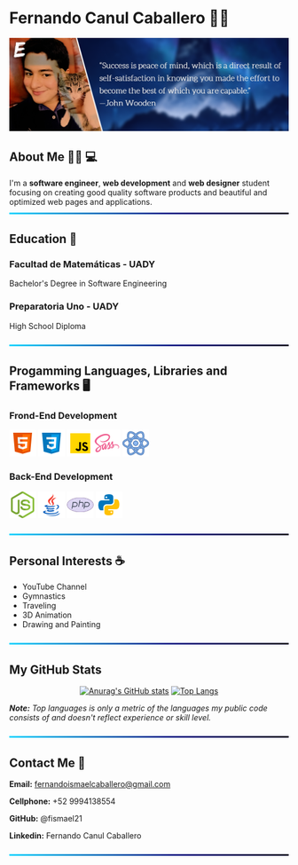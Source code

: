 # Fernando Canul Caballero 🙋‍♂️
![BackGround](https://github.com/fismael21/fismael21/blob/main/img/Cover-Quote-1.png)

## About Me 🙆‍♂️ 💻
I'm a **software engineer**, **web development** and **web designer** student focusing on creating good quality software products and beautiful and optimized web pages and applications.
![BackGround](https://github.com/fismael21/fismael21/blob/main/img/Line.png)

## Education 🏫 
### Facultad de Matemáticas - UADY
Bachelor's Degree in Software Engineering
### Preparatoria Uno - UADY
High School Diploma

![BackGround](https://github.com/fismael21/fismael21/blob/main/img/Line.png)

## Progamming Languages, Libraries and Frameworks 🖥️
### Frond-End Development
<img src="https://github.com/fismael21/fismael21/blob/main/img/html.svg" alt="html" width="48" height="48"/> <img src="https://github.com/fismael21/fismael21/blob/main/img/css.svg" alt="css" width="48" height="48"/> <img src="https://github.com/fismael21/fismael21/blob/main/img/js.svg" alt="javascript" width="48" height="48"/><img src="https://github.com/fismael21/fismael21/blob/main/img/sass.svg" alt="sass" width="48" height="48"/> <img src="https://github.com/fismael21/fismael21/blob/main/img/react.svg" alt="react" width="48" height="48"/>

### Back-End Development
<img src="https://github.com/fismael21/fismael21/blob/main/img/node.js.png" alt="node.js" width="48" height="48"/> <img src="https://github.com/fismael21/fismael21/blob/main/img/java.svg" alt="java" width="48" height="48"/> <img src="https://github.com/fismael21/fismael21/blob/main/img/php.svg" alt="php" width="48" height="48"/>  <img src="https://github.com/fismael21/fismael21/blob/main/img/python.svg" alt="python" width="48" height="48"/> 

![BackGround](https://github.com/fismael21/fismael21/blob/main/img/Line.png)

## Personal Interests ☕
- YouTube Channel
- Gymnastics
- Traveling
- 3D Animation
- Drawing and Painting

![BackGround](https://github.com/fismael21/fismael21/blob/main/img/Line.png)

## My GitHub Stats

<div align="center">

  [![Anurag's GitHub stats](https://github-readme-stats.vercel.app/api?username=fismael21&show_icons=true&theme=github_dark&hide_border=true)](https://github.com/anuraghazra/github-readme-stats) [![Top Langs](https://github-readme-stats.vercel.app/api/top-langs/?username=fismael21&layout=compact&theme=github_dark&hide_border=true)](https://github.com/anuraghazra/github-readme-stats)

</div>

<p><i><b>Note:</b> Top languages is only a metric of the languages my public code consists of and doesn't reflect experience or skill level.</i></p>

![BackGround](https://github.com/fismael21/fismael21/blob/main/img/Line.png)

## Contact Me 📧
**Email:** fernandoismaelcaballero@gmail.com

**Cellphone:** +52 9994138554

**GitHub:** @fismael21

**Linkedin:** Fernando Canul Caballero

![BackGround](https://github.com/fismael21/fismael21/blob/main/img/Line.png)
